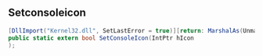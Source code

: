 ## Setconsoleicon

```csharp
[DllImport("Kernel32.dll", SetLastError = true)][return: MarshalAs(UnmanagedType.Bool)]
public static extern bool SetConsoleIcon(IntPtr hIcon
);
```

